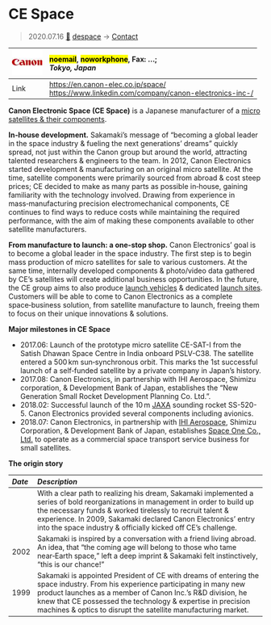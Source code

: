 # CE Space
> 2020.07.16 [🚀](../index/index.md) [despace](index.md) → [Contact](contact.md)

|[![](f/contact/c/canon_elec_logo1_thumb.jpg)](f/contact/c/canon_elec_logo1.png)|<mark>noemail</mark>, <mark>noworkphone</mark>, Fax: …;<br> *Tokyo, Japan*|
|:--|:--|
|Link|<https://en.canon-elec.co.jp/space/><br> <https://www.linkedin.com/company/canon-electronics-inc-/>|

**Canon Electronic Space (CE Space)** is a Japanese manufacturer of a [micro satellites & their components](sc.md).

**In‑house development.** Sakamaki’s message of “becoming a global leader in the space industry & fueling the next generations’ dreams” quickly spread, not just within the Canon group but around the world, attracting talented researchers & engineers to the team. In 2012, Canon Electronics started development & manufacturing on an original micro satellite. At the time, satellite components were primarily sourced from abroad & cost steep prices; CE decided to make as many parts as possible in‑house, gaining familiarity with the technology involved. Drawing from experience in mass‑manufacturing precision electromechanical components, CE continues to find ways to reduce costs while maintaining the required performance, with the aim of making these components available to other satellite manufacturers.

**From manufacture to launch: a one‑stop shop.** Canon Electronics’ goal is to become a global leader in the space industry. The first step is to begin mass production of micro satellites for sale to various customers. At the same time, internally developed components & photo/video data gathered by CE’s satellites will create additional business opportunities. In the future, the CE group aims to also produce [launch vehicles](lv.md) & dedicated [launch sites](spaceport.md). Customers will be able to come to Canon Electronics as a complete space‑business solution, from satellite manufacture to launch, freeing them to focus on their unique innovations & solutions.

<p style="page-break-after:always"> </p>

**Major milestones in CE Space**

   - 2017.06: Launch of the prototype micro satellite CE-SAT-I from the Satish Dhawan Space Centre in India onboard PSLV-C38. The satellite entered a 500 km sun‑synchronous orbit. This marks the 1st successful launch of a self‑funded satellite by a private company in Japan’s history.
   - 2017.08: Canon Electronics, in partnership with IHI Aerospace, Shimizu corporation, & Development Bank of Japan, establishes the “New Generation Small Rocket Development Planning Co. Ltd.”.
   - 2018.02: Successful launch of the 10 m [JAXA](zz_jaxa.md) sounding rocket SS-520-5. Canon Electronics provided several components including avionics.
   - 2018.07: Canon Electronics, in partnership with [IHI Aerospace](zz_ihi.md), Shimizu Corporation, & Development Bank of Japan, establishes [Space One Co., Ltd.](zz_space_one_co.md) to operate as a commercial space transport service business for small satellites.

**The origin story**

|*Date*|*Description*|
|:--|:--|
||With a clear path to realizing his dream, Sakamaki implemented a series of bold reorganizations in management in order to build up the necessary funds & worked tirelessly to recruit talent & experience. In 2009, Sakamaki declared Canon Electronics’ entry into the space industry & officially kicked off CE’s challenge.|
|2002|Sakamaki is inspired by a conversation with a friend living abroad. An idea, that “the coming age will belong to those who tame near‑Earth space,” left a deep imprint & Sakamaki felt instinctively, “this is our chance!”|
|1999|Sakamaki is appointed President of CE with dreams of entering the space industry. From his experience participating in many new product launches as a member of Canon Inc.’s R&D division, he knew that CE possessed the technology & expertise in precision machines & optics to disrupt the satellite manufacturing market.|
